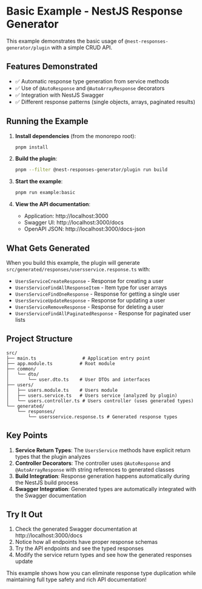 # Basic Example - NestJS Response Generator

This example demonstrates the basic usage of `@nest-responses-generator/plugin` with a simple CRUD API.

## Features Demonstrated

- ✅ Automatic response type generation from service methods
- ✅ Use of `@AutoResponse` and `@AutoArrayResponse` decorators
- ✅ Integration with NestJS Swagger
- ✅ Different response patterns (single objects, arrays, paginated results)

## Running the Example

1. **Install dependencies** (from the monorepo root):
   ```bash
   pnpm install
   ```

2. **Build the plugin**:
   ```bash
   pnpm --filter @nest-responses-generator/plugin run build
   ```

3. **Start the example**:
   ```bash
   pnpm run example:basic
   ```

4. **View the API documentation**:
   - Application: http://localhost:3000
   - Swagger UI: http://localhost:3000/docs
   - OpenAPI JSON: http://localhost:3000/docs-json

## What Gets Generated

When you build this example, the plugin will generate `src/generated/responses/usersservice.response.ts` with:

- `UsersServiceCreateResponse` - Response for creating a user
- `UsersServiceFindAllResponseItem` - Item type for user arrays
- `UsersServiceFindOneResponse` - Response for getting a single user
- `UsersServiceUpdateResponse` - Response for updating a user
- `UsersServiceRemoveResponse` - Response for deleting a user
- `UsersServiceFindAllPaginatedResponse` - Response for paginated user lists

## Project Structure

```
src/
├── main.ts                 # Application entry point
├── app.module.ts          # Root module
├── common/
│   └── dto/
│       └── user.dto.ts    # User DTOs and interfaces
├── users/
│   ├── users.module.ts    # Users module
│   ├── users.service.ts   # Users service (analyzed by plugin)
│   └── users.controller.ts # Users controller (uses generated types)
└── generated/
    └── responses/
        └── usersservice.response.ts # Generated response types
```

## Key Points

1. **Service Return Types**: The `UsersService` methods have explicit return types that the plugin analyzes
2. **Controller Decorators**: The controller uses `@AutoResponse` and `@AutoArrayResponse` with string references to generated classes
3. **Build Integration**: Response generation happens automatically during the NestJS build process
4. **Swagger Integration**: Generated types are automatically integrated with the Swagger documentation

## Try It Out

1. Check the generated Swagger documentation at http://localhost:3000/docs
2. Notice how all endpoints have proper response schemas
3. Try the API endpoints and see the typed responses
4. Modify the service return types and see how the generated responses update

This example shows how you can eliminate response type duplication while maintaining full type safety and rich API documentation!
